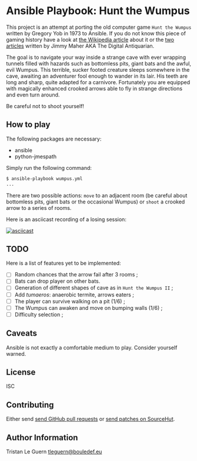 # Ansible Playbook: Hunt the Wumpus

This project is an attempt at porting the old computer game `Hunt the Wumpus` written by Gregory Yob in 1973 to Ansible.
If you do not know this piece of gaming history have a look at [the Wikipedia article](https://en.wikipedia.org/wiki/Hunt_the_Wumpus) about it or the [two](https://www.filfre.net/2011/05/hunt-the-wumpus-part-1/) [articles](https://www.filfre.net/2011/05/hunt-the-wumpus-part-2/) written by Jimmy Maher AKA The Digital Antiquarian.

The goal is to navigate your way inside a strange cave with ever wrapping tunnels filled with hazards such as bottomless pits, giant bats and the awful, evil Wumpus.
This terrible, sucker footed creature sleeps somewhere in the cave, awaiting an adventurer fool enough to wander in its lair.
His teeth are long and sharp, quite adapted for a carnivore.
Fortunately you are equipped with magically enhanced crooked arrows able to fly in strange directions and even turn around.

Be careful not to shoot yourself!

## How to play

The following packages are necessary:

- ansible
- python-jmespath

Simply run the following command:

```sh
$ ansible-playbook wumpus.yml
...
```

There are two possible actions: `move` to an adjacent room (be careful about bottomless pits, giant bats or the occasional Wumpus) or `shoot` a crooked arrow to a series of rooms.

Here is an asciicast recording of a losing session:

[![asciicast](https://asciinema.org/a/Glv8slBLl0DzKC3xLanwKfdag.svg)](https://asciinema.org/a/Glv8slBLl0DzKC3xLanwKfdag)

## TODO

Here is a list of features yet to be implemented:

- [ ] Random chances that the arrow fail after 3 rooms ;
- [ ] Bats can drop player on other bats.
- [ ] Generation of different shapes of cave as in `Hunt the Wumpus II` ;
- [ ] Add _tumaeros_: anaerobic termite, arrows eaters ;
- [ ] The player can survive walking on a pit (1/6) ;
- [ ] The Wumpus can awaken and move on bumping walls (1/6) ;
- [ ] Difficulty selection ;

## Caveats

Ansible is not exactly a comfortable medium to play.
Consider yourself warned.

## License

ISC

## Contributing

Either send [send GitHub pull requests](https://github.com/tleguern/ansible-playbook-wumpus) or [send patches on SourceHut](https://lists.sr.ht/~tleguern/misc).

## Author Information

Tristan Le Guern <tleguern@bouledef.eu>
